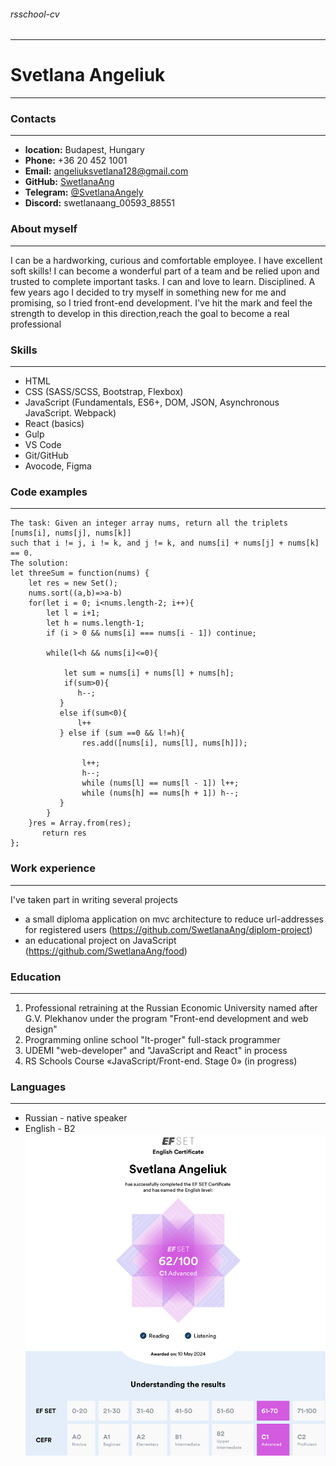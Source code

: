 ###### rsschool-cv
---
# Svetlana Angeliuk
---
### Contacts
---
* **location:** Budapest, Hungary
* **Phone:** +36 20 452 1001
* **Email:** angeliuksvetlana128@gmail.com
* **GitHub:** [SwetlanaAng](https://github.com/SwetlanaAng)
* **Telegram:** [@SvetlanaAngely](https://web.telegram.org/k/#@SAngeliuk)
* **Discord:** swetlanaang_00593_88551

### About myself
---
I can be a hardworking, curious and comfortable employee. I have excellent soft skills! I can become a wonderful part of a team and be relied upon and trusted to complete important tasks. I can and love to learn. Disciplined.
A few years ago I decided to try myself in something new for me and promising, so I tried front-end development. I've hit the mark and feel the strength to develop in this direction,reach the goal to become a real professional

### Skills
---
- HTML
- CSS (SASS/SCSS, Bootstrap, Flexbox)
- JavaScript (Fundamentals, ES6+, DOM, JSON, Asynchronous JavaScript. Webpack)
- React (basics)
- Gulp
- VS Code
- Git/GitHub
- Avocode, Figma

### Code examples
---
```
The task: Given an integer array nums, return all the triplets [nums[i], nums[j], nums[k]] 
such that i != j, i != k, and j != k, and nums[i] + nums[j] + nums[k] == 0.
The solution:
let threeSum = function(nums) {
    let res = new Set();
    nums.sort((a,b)=>a-b)
    for(let i = 0; i<nums.length-2; i++){
        let l = i+1;
        let h = nums.length-1;
        if (i > 0 && nums[i] === nums[i - 1]) continue;
        
        while(l<h && nums[i]<=0){
            
            let sum = nums[i] + nums[l] + nums[h];
            if(sum>0){
               h--;
           }
           else if(sum<0){
               l++
           } else if (sum ==0 && l!=h){
                res.add([nums[i], nums[l], nums[h]]);
                
                l++;
                h--;
                while (nums[l] == nums[l - 1]) l++;
                while (nums[h] == nums[h + 1]) h--;
           }  
        } 
    }res = Array.from(res); 
       return res
};

```

### Work experience
--- 
I've taken part in writing several projects

- a small diploma application on mvc architecture to reduce url-addresses for registered users (https://github.com/SwetlanaAng/diplom-project)
- an educational project on JavaScript (https://github.com/SwetlanaAng/food)

### Education
--- 
1. Professional retraining at the Russian Economic University named after G.V. Plekhanov under the program "Front-end development and web design"
2. Programming online school "It-proger" full-stack programmer
3. UDEMI "web-developer" and "JavaScript and React" in process
4. RS Schools Course «JavaScript/Front-end. Stage 0» (in progress)

### Languages
---
* Russian - native speaker
* English - B2
![certificate photo](Screenshot.png)
